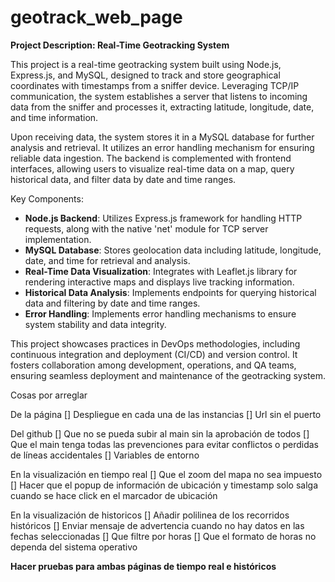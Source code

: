 # geotrack_web_page
**Project Description: Real-Time Geotracking System**

This project is a real-time geotracking system built using Node.js, Express.js, and MySQL, designed to track and store geographical coordinates with timestamps from a sniffer device. Leveraging TCP/IP communication, the system establishes a server that listens to incoming data from the sniffer and processes it, extracting latitude, longitude, date, and time information. 

Upon receiving data, the system stores it in a MySQL database for further analysis and retrieval. It utilizes an error handling mechanism for ensuring reliable data ingestion. The backend is complemented with frontend interfaces, allowing users to visualize real-time data on a map, query historical data, and filter data by date and time ranges.

Key Components:
- **Node.js Backend**: Utilizes Express.js framework for handling HTTP requests, along with the native 'net' module for TCP server implementation.
- **MySQL Database**: Stores geolocation data including latitude, longitude, date, and time for retrieval and analysis.
- **Real-Time Data Visualization**: Integrates with Leaflet.js library for rendering interactive maps and displays live tracking information.
- **Historical Data Analysis**: Implements endpoints for querying historical data and filtering by date and time ranges.
- **Error Handling**: Implements error handling mechanisms to ensure system stability and data integrity.

This project showcases practices in DevOps methodologies, including continuous integration and deployment (CI/CD) and version control. It fosters collaboration among development, operations, and QA teams, ensuring seamless deployment and maintenance of the geotracking system.

Cosas por arreglar

De la página 
[] Despliegue en cada una de las instancias
[] Url sin el puerto

Del github
[] Que no se pueda subir al main sin la aprobación de todos
[] Que el main tenga todas las prevenciones para evitar conflictos o perdidas de líneas accidentales
[] Variables de entorno

En la visualización en tiempo real
[] Que el zoom del mapa no sea impuesto
[]  Hacer que el popup de información de ubicación y timestamp solo salga cuando se hace click en el marcador de ubicación

En la visualización de historicos
[] Añadir polilinea de los recorridos históricos 
[] Enviar mensaje de advertencia cuando no hay datos en las fechas seleccionadas
[] Que filtre por horas
[] Que el formato de horas no dependa del sistema operativo

**Hacer pruebas para ambas páginas de tiempo real e históricos**
